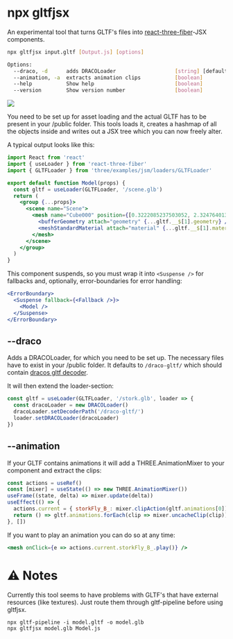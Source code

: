 # npx gltfjsx

An experimental tool that turns GLTF's files into [react-three-fiber](https://github.com/react-spring/react-three-fiber)-JSX components.

```bash
npx gltfjsx input.gltf [Output.js] [options]

Options:
  --draco, -d      adds DRACOLoader                   [string] [default: "/draco-gltf/"]
  --animation, -a  extracts animation clips           [boolean]
  --help           Show help                          [boolean]
  --version        Show version number                [boolean]
```

<img src="https://i.imgur.com/DmdTMcL.gif" />

You need to be set up for asset loading and the actual GLTF has to be present in your /public folder. This tools loads it, creates a hashmap of all the objects inside and writes out a JSX tree which you can now freely alter.

A typical output looks like this:

```jsx
import React from 'react'
import { useLoader } from 'react-three-fiber'
import { GLTFLoader } from 'three/examples/jsm/loaders/GLTFLoader'

export default function Model(props) {
  const gltf = useLoader(GLTFLoader, '/scene.glb')
  return (
    <group {...props}>
      <scene name="Scene">
        <mesh name="Cube000" position={[0.3222085237503052, 2.3247640132904053, 10.725556373596191]}>
          <bufferGeometry attach="geometry" {...gltf.__$[1].geometry} />
          <meshStandardMaterial attach="material" {...gltf.__$[1].material} name="sillones" />
        </mesh>
      </scene>
    </group>
  )
}
```

This component suspends, so you must wrap it into `<Suspense />` for fallbacks and, optionally, error-boundaries for error handling:

```jsx
<ErrorBoundary>
  <Suspense fallback={<Fallback />}>
    <Model />
  </Suspense>
</ErrorBoundary>
```

## --draco

Adds a DRACOLoader, for which you need to be set up. The necessary files have to exist in your /public folder. It defaults to `/draco-gltf/` which should contain [dracos gltf decoder](https://github.com/mrdoob/three.js/tree/dev/examples/js/libs/draco/gltf).

It will then extend the loader-section:

```jsx
const gltf = useLoader(GLTFLoader, '/stork.glb', loader => {
  const dracoLoader = new DRACOLoader()
  dracoLoader.setDecoderPath('/draco-gltf/')
  loader.setDRACOLoader(dracoLoader)
})
```

## --animation

If your GLTF contains animations it will add a THREE.AnimationMixer to your component and extract the clips:


```jsx
const actions = useRef()
const [mixer] = useState(() => new THREE.AnimationMixer())
useFrame((state, delta) => mixer.update(delta))
useEffect(() => {
  actions.current = { storkFly_B_: mixer.clipAction(gltf.animations[0]) }
  return () => gltf.animations.forEach(clip => mixer.uncacheClip(clip))
}, [])
```

If you want to play an animation you can do so at any time:

```jsx
<mesh onClick={e => actions.current.storkFly_B_.play()} />
```

# ⚠️ Notes

Currently this tool seems to have problems with GLTF's that have external resources (like textures). Just route them through gltf-pipeline before using gltfjsx.

```
npx gltf-pipeline -i model.gltf -o model.glb
npx gltfjsx model.glb Model.js
```
